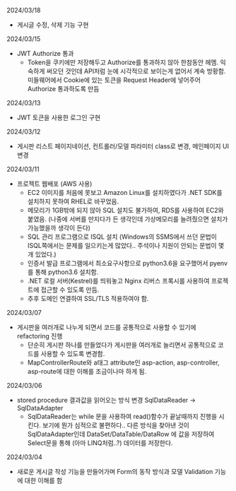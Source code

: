 2024/03/18
- 게시글 수정, 삭제 기능 구현

2024/03/15
- JWT Authorize 통과
  - Token을 쿠키에만 저장해두고 Authorize를 통과하지 않아 한참동안 헤멤. 익숙하게 써오던 것인데 API처럼 눈에 시각적으로 보이는게 없어서 계속 방황함. 미들웨어에서 Cookie에 있는 토큰을 Request Header에 넣어주어 Authorize 통과하도록 만듬 

2024/03/13
- JWT 토큰을 사용한 로그인 구현

2024/03/12
- 게시판 리스트 페이지네이션, 컨트롤러/모델 파라미터 class로 변경, 메인페이지 UI 변경

2024/03/11
- 프로젝트 웹배포 (AWS 사용)
  - EC2 이미지를 처음에 못보고 Amazon Linux를 설치하였다가 .NET SDK를 설치하지 못하여 RHEL로 바꾸었음.
  - 메모리가 1GB밖에 되지 않아 SQL 설치도 불가하여, RDS를 사용하여 EC2와 붙였음. (나중에 서버를 만지다가 든 생각인데 가상메모리를 늘려줬으면 설치가 가능했을까 생각이 든다)
  - SQL 관리 프로그램으로 ISQL 설치 (Windows의 SSMS에서 쓰던 문법이 ISQL쪽에서는 문제를 일으키는게 많았다.. 주석이나 지원이 안되는 문법이 몇개 있었다.)
  - 인증서 발급 프로그램에서 최소요구사항으로 python3.6을 요구했어서 pyenv를 통해 python3.6 설치함.
  - .NET 로컬 서버(Kestrel)를 띄워놓고 Nginx 리버스 프록시를 사용하여 프로젝트에 접근할 수 있도록 만듬.
  - 추후 도메인 연결하여 SSL/TLS 적용하여야 함.

2024/03/07
- 게시판을 여러개로 나누게 되면서 코드를 공통적으로 사용할 수 있기에 refactoring 진행
  - 단순히 게시판 하나를 만들었다가 게시판을 여러개로 늘리면서 공통적으로 코드를 사용할 수 있도록 변경함.
  - MapControllerRoute와 a태그 attribute인 asp-action, asp-controller, asp-route에 대한 이해를 조금이나마 하게 됨.

2024/03/06
- stored procedure 결과값을 읽어오는 방식 변경 SqlDataReader -> SqlDataAdapter
  - SqlDataReader는 while 문을 사용하여 read()함수가 끝날때까지 진행을 시킨다. 보기에 뭔가 심적으로 불편하다.. 다른 방식을 찾아낸 것이 SqlDataAdapter인데 DataSet/DataTable/DataRow 에 값을 저장하여 Select문을 통해 (아마 LINQ처럼..?) 데이터를 저장한다.

2024/03/04
- 새로운 게시글 작성 기능을 만들어가며 Form의 동작 방식과 모델 Validation 기능에 대한 이해를 함
